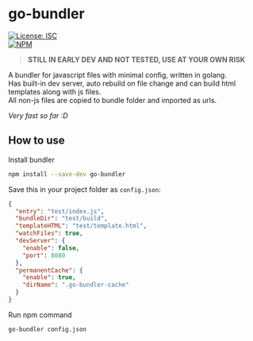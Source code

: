 # go-bundler

[![License: ISC](https://img.shields.io/badge/License-ISC-blue.svg)](https://www.isc.org/downloads/software-support-policy/isc-license/)  
[![NPM](https://nodei.co/npm/go-bundler.png)](https://npmjs.org/package/go-bundler)

> **STILL IN EARLY DEV AND NOT TESTED, USE AT YOUR OWN RISK**

A bundler for javascript files with minimal config, written in golang.  
Has built-in dev server, auto rebuild on file change and can build html templates along with js files.  
All non-js files are copied to bundle folder and imported as urls.

_Very fast so far :D_

## How to use

Install bundler

```bash
npm install --save-dev go-bundler
```

Save this in your project folder as `config.json`:

```json
{
  "entry": "test/index.js",
  "bundleDir": "test/build",
  "templateHTML": "test/template.html",
  "watchFiles": true,
  "devServer": {
    "enable": false,
    "port": 8080
  },
  "permanentCache": {
    "enable": true,
    "dirName": ".go-bundler-cache"
  }
}
```

Run npm command

```bash
go-bundler config.json
```
